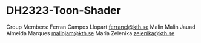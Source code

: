 # DH2323-Toon-Shader
 Group Members:
 Ferran Campos Llopart ferrancl@kth.se
 Malin Malin Jauad Almeida Marques malinjam@kth.se
 Maria Zelenika zelenika@kth.se 
 
 
